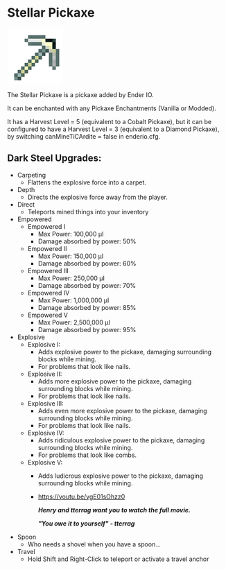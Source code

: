 # Stellar Pickaxe
![](renders/stellar_alloy_pickaxe.png)

The Stellar Pickaxe is a pickaxe added by Ender IO.

It can be enchanted with any Pickaxe Enchantments (Vanilla or Modded).

It has a Harvest Level = 5 (equivalent to a Cobalt Pickaxe), but it can be configured to have a Harvest Level = 3 (equivalent to a Diamond Pickaxe), by switching canMineTiCArdite = false in enderio.cfg.

## Dark Steel Upgrades:

* Carpeting
  - Flattens the explosive force into a carpet.
* Depth
  - Directs the explosive force away from the player.
* Direct 
  - Teleports mined things into your inventory
* Empowered
  - Empowered I
    * Max Power: 100,000 µI
    * Damage absorbed by power: 50%
  - Empowered II
    * Max Power: 150,000 µI
    * Damage absorbed by power: 60%
  - Empowered III
    * Max Power: 250,000 µI
    * Damage absorbed by power: 70%
  - Empowered IV
    * Max Power: 1,000,000 µI
    * Damage absorbed by power: 85%
  - Empowered V
    * Max Power: 2,500,000 µI
    * Damage absorbed by power: 95%
* Explosive
  - Explosive I:
    * Adds explosive power to the pickaxe, damaging surrounding blocks while mining.
    * For problems that look like nails.
  - Explosive II:
    * Adds more explosive power to the pickaxe, damaging surrounding blocks while mining.
    * For problems that look like nails.
  - Explosive III:
    * Adds even more explosive power to the pickaxe, damaging surrounding blocks while mining.
    * For problems that look like nails.
  - Explosive IV:
    * Adds ridiculous explosive power to the pickaxe, damaging surrounding blocks while mining.
    * For problems that look like combs.
  - Explosive V:
    * Adds ludicrous explosive power to the pickaxe, damaging surrounding blocks while mining.
    * https://youtu.be/ygE01sOhzz0
    
      ***Henry and tterrag want you to watch the full movie.***
      
      ***"You owe it to yourself" - tterrag***
* Spoon
  - Who needs a shovel when you have a spoon...
* Travel
  - Hold Shift and Right-Click to teleport or activate a travel anchor
